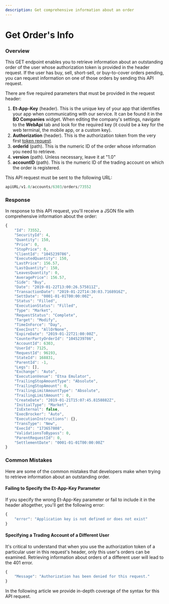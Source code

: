 ```yaml
---
description: Get comprehensive information about an order
---
```


# Get Order's Info

### Overview

This GET endpoint enables you to retrieve information about an outstanding order of the user whose authorization token is provided in the header request. If the user has buy, sell, short-sell, or buy-to-cover orders pending, you can request information on one of those orders by sending this API request.

There are five required parameters that must be provided in the request header:

1. **Et-App-Key** \(header\). This is the unique key of your app that identifies your app when communicating with our service.  It can be found it in the **BO Companies** widget. When editing the company's settings, navigate to the **WebApi** tab and look for the required key \(it could be a key for the web terminal, the mobile app, or a custom key\). 
2. **Authorization** \(header\). This is the authorization token from the very first [token request](../../../trading-api/authentication/requesting-tokens/).
3. **orderId** \(path\). This is the numeric ID of the order whose information you need to retrieve. 
4. **version** \(path\). Unless necessary, leave it at "1.0"
5. **accountID** \(path\). This is the numeric ID of the trading account on which the order is registered.

This API request must be sent to the following URL:

```javascript
apiURL/v1.0/accounts/6303/orders/73552
```

### Response

In response to this API request, you'll receive a JSON file with comprehensive information about the order:

```javascript
{
    "Id": 73552,
    "SecurityId": 4,
    "Quantity": 150,
    "Price": 0,
    "StopPrice": 0,
    "ClientId": "1045239786",
    "ExecutedQuantity": 150,
    "LastPrice": 156.57,
    "LastQuantity": 150,
    "LeavesQuantity": 0,
    "AveragePrice": 156.57,
    "Side": "Buy",
    "Date": "2019-01-22T13:00:26.575811Z",
    "TransactionDate": "2019-01-22T14:30:03.7168916Z",
    "SettDate": "0001-01-01T00:00:00Z",
    "Status": "Filled",
    "ExecutionStatus": "Filled",
    "Type": "Market",
    "RequestStatus": "Complete",
    "Target": "Modify",
    "TimeInForce": "Day",
    "ExecInst": "AllOrNone",
    "ExpireDate": "2019-01-22T21:00:00Z",
    "CounterPartyOrderId": "1045239786",
    "AccountId": 6303,
    "UserId": 7125,
    "RequestId": 96193,
    "StateId": 168831,
    "ParentId": -1,
    "Legs": [],
    "Exchange": "Auto",
    "ExecutionVenue": "Etna Emulator",
    "TrailingStopAmountType": "Absolute",
    "TrailingStopAmount": 0,
    "TrailingLimitAmountType": "Absolute",
    "TrailingLimitAmount": 0,
    "CreateDate": "2019-01-21T15:07:45.8158882Z",
    "InitialType": "Market",
    "IsExternal": false,
    "ExecBrocker": "Auto",
    "ExecutionInstructions": {},
    "TransType": "New",
    "ExecId": "173657808",
    "ValidationsToBypass": 0,
    "ParentRequestId": 0,
    "SettlementDate": "0001-01-01T00:00:00Z"
}
```

### Common Mistakes

Here are some of the common mistakes that developers make when trying to retrieve information about an outstanding order. 

#### Failing to Specify the Et-App-Key Parameter

If you specify the wrong Et-App-Key parameter or fail to include it in the header altogether, you'll get the following error:

```javascript
{
    "error": "Application key is not defined or does not exist"
}
```

#### Specifying a Trading Account of a Different User

It's critical to understand that when you use the authorization token of a particular user in this request's header, only this user's orders can be examined. Retrieving information about orders of a different user will lead to the 401 error.

```javascript
{
    "Message": "Authorization has been denied for this request."
}
```

In the following article we provide in-depth coverage of the syntax for this API request.

